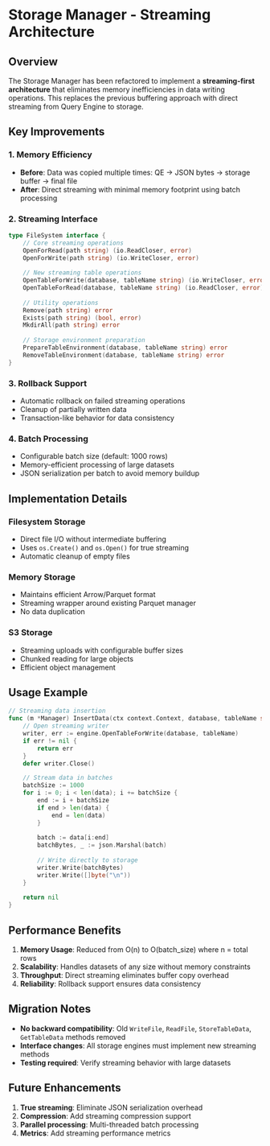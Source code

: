 # Storage Manager - Streaming Architecture

## Overview

The Storage Manager has been refactored to implement a **streaming-first architecture** that eliminates memory inefficiencies in data writing operations. This replaces the previous buffering approach with direct streaming from Query Engine to storage.

## Key Improvements

### 1. **Memory Efficiency**
- **Before**: Data was copied multiple times: QE → JSON bytes → storage buffer → final file
- **After**: Direct streaming with minimal memory footprint using batch processing

### 2. **Streaming Interface**
```go
type FileSystem interface {
    // Core streaming operations
    OpenForRead(path string) (io.ReadCloser, error)
    OpenForWrite(path string) (io.WriteCloser, error)
    
    // New streaming table operations
    OpenTableForWrite(database, tableName string) (io.WriteCloser, error)
    OpenTableForRead(database, tableName string) (io.ReadCloser, error)
    
    // Utility operations
    Remove(path string) error
    Exists(path string) (bool, error)
    MkdirAll(path string) error
    
    // Storage environment preparation
    PrepareTableEnvironment(database, tableName string) error
    RemoveTableEnvironment(database, tableName string) error
}
```

### 3. **Rollback Support**
- Automatic rollback on failed streaming operations
- Cleanup of partially written data
- Transaction-like behavior for data consistency

### 4. **Batch Processing**
- Configurable batch size (default: 1000 rows)
- Memory-efficient processing of large datasets
- JSON serialization per batch to avoid memory buildup

## Implementation Details

### Filesystem Storage
- Direct file I/O without intermediate buffering
- Uses `os.Create()` and `os.Open()` for true streaming
- Automatic cleanup of empty files

### Memory Storage
- Maintains efficient Arrow/Parquet format
- Streaming wrapper around existing Parquet manager
- No data duplication

### S3 Storage
- Streaming uploads with configurable buffer sizes
- Chunked reading for large objects
- Efficient object management

## Usage Example

```go
// Streaming data insertion
func (m *Manager) InsertData(ctx context.Context, database, tableName string, data [][]interface{}) error {
    // Open streaming writer
    writer, err := engine.OpenTableForWrite(database, tableName)
    if err != nil {
        return err
    }
    defer writer.Close()

    // Stream data in batches
    batchSize := 1000
    for i := 0; i < len(data); i += batchSize {
        end := i + batchSize
        if end > len(data) {
            end = len(data)
        }
        
        batch := data[i:end]
        batchBytes, _ := json.Marshal(batch)
        
        // Write directly to storage
        writer.Write(batchBytes)
        writer.Write([]byte("\n"))
    }
    
    return nil
}
```

## Performance Benefits

1. **Memory Usage**: Reduced from O(n) to O(batch_size) where n = total rows
2. **Scalability**: Handles datasets of any size without memory constraints
3. **Throughput**: Direct streaming eliminates buffer copy overhead
4. **Reliability**: Rollback support ensures data consistency

## Migration Notes

- **No backward compatibility**: Old `WriteFile`, `ReadFile`, `StoreTableData`, `GetTableData` methods removed
- **Interface changes**: All storage engines must implement new streaming methods
- **Testing required**: Verify streaming behavior with large datasets

## Future Enhancements

1. **True streaming**: Eliminate JSON serialization overhead
2. **Compression**: Add streaming compression support
3. **Parallel processing**: Multi-threaded batch processing
4. **Metrics**: Add streaming performance metrics
